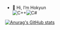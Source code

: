 - 👋 Hi, I’m Hokyun  
![C++](https://img.shields.io/badge/C++-%2300599C?style=for-the-badge&logo=Cplusplus&logoColor=white)![C#](https://img.shields.io/badge/C%23-%23239120??style=for-the-badge&logo=Csharp&logoColor=white)

[![Anurag's GitHub stats](https://github-readme-stats.vercel.app/api?username=H0kyun&&show_icons=true&theme=default)](https://github.com/H0Kyun)  
